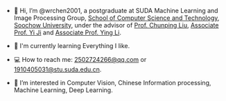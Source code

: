 - 👋 Hi, I’m @wrchen2001, a postgraduate at SUDA Machine Learning and Image Processing Group, [School of Computer Science and Technology](http://scst.suda.edu.cn/), [Soochow University](http://www.suda.edu.cn/), under the advisor of [Prof. Chunping Liu](http://web.suda.edu.cn/cpliu/), [Associate Prof. Yi Ji](http://scst.suda.edu.cn/0e/3a/c30768a527930/page.htm) and [Associate Prof. Ying Li](http://scst.suda.edu.cn/10/65/c11250a528485/page.htm).

- 🌱 I'm currently learning Everything I like.

- 💻 How to reach me: 2502724266@qq.com or 1910405031@stu.suda.edu.cn.

- 👀 I’m interested in Computer Vision, Chinese Information processing, Machine Learning, Deep Learning.




